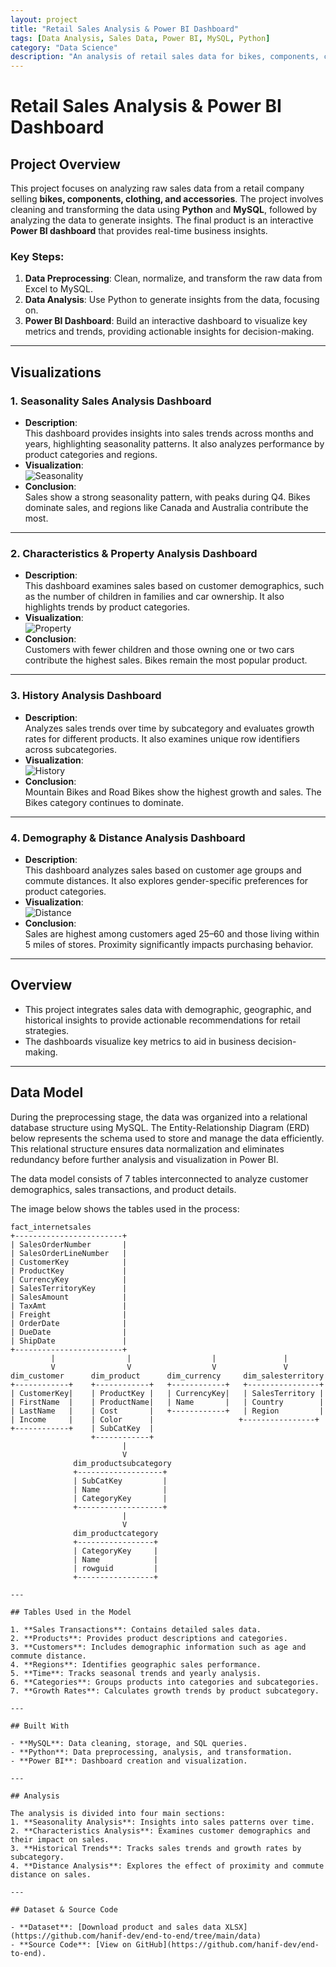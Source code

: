 ```yaml
---
layout: project
title: "Retail Sales Analysis & Power BI Dashboard"
tags: [Data Analysis, Sales Data, Power BI, MySQL, Python]
category: "Data Science"
description: "An analysis of retail sales data for bikes, components, clothing, and accessories with insights visualized in an interactive Power BI dashboard."
---
```


# Retail Sales Analysis & Power BI Dashboard

## Project Overview

This project focuses on analyzing raw sales data from a retail company selling **bikes, components, clothing, and accessories**. The project involves cleaning and transforming the data using **Python** and **MySQL**, followed by analyzing the data to generate insights. The final product is an interactive **Power BI dashboard** that provides real-time business insights.

### Key Steps:
1. **Data Preprocessing**: Clean, normalize, and transform the raw data from Excel to MySQL.
2. **Data Analysis**: Use Python to generate insights from the data, focusing on.
3. **Power BI Dashboard**: Build an interactive dashboard to visualize key metrics and trends, providing actionable insights for decision-making.

---

## Visualizations

### 1. **Seasonality Sales Analysis Dashboard**
- **Description**:  
  This dashboard provides insights into sales trends across months and years, highlighting seasonality patterns. It also analyzes performance by product categories and regions.
- **Visualization**:  
  ![Seasonality](https://github.com/hanif-dev/hanif-dev.github.io/raw/main/images/seasonality.PNG)
- **Conclusion**:  
  Sales show a strong seasonality pattern, with peaks during Q4. Bikes dominate sales, and regions like Canada and Australia contribute the most.

---

### 2. **Characteristics & Property Analysis Dashboard**
- **Description**:  
  This dashboard examines sales based on customer demographics, such as the number of children in families and car ownership. It also highlights trends by product categories.
- **Visualization**:  
  ![Property](https://github.com/hanif-dev/hanif-dev.github.io/raw/main/images/property.PNG)
- **Conclusion**:  
  Customers with fewer children and those owning one or two cars contribute the highest sales. Bikes remain the most popular product.

---

### 3. **History Analysis Dashboard**
- **Description**:  
  Analyzes sales trends over time by subcategory and evaluates growth rates for different products. It also examines unique row identifiers across subcategories.
- **Visualization**:  
  ![History](https://github.com/hanif-dev/hanif-dev.github.io/raw/main/images/history.PNG)
- **Conclusion**:  
  Mountain Bikes and Road Bikes show the highest growth and sales. The Bikes category continues to dominate.

---

### 4. **Demography & Distance Analysis Dashboard**
- **Description**:  
  This dashboard analyzes sales based on customer age groups and commute distances. It also explores gender-specific preferences for product categories.
- **Visualization**:  
  ![Distance](https://github.com/hanif-dev/hanif-dev.github.io/raw/main/images/distance.PNG)
- **Conclusion**:  
  Sales are highest among customers aged 25–60 and those living within 5 miles of stores. Proximity significantly impacts purchasing behavior.

---

## Overview

- This project integrates sales data with demographic, geographic, and historical insights to provide actionable recommendations for retail strategies.  
- The dashboards visualize key metrics to aid in business decision-making.

---

## Data Model

During the preprocessing stage, the data was organized into a relational database structure using MySQL. The Entity-Relationship Diagram (ERD) below represents the schema used to store and manage the data efficiently. This relational structure ensures data normalization and eliminates redundancy before further analysis and visualization in Power BI.

The data model consists of 7 tables interconnected to analyze customer demographics, sales transactions, and product details.

The image below shows the tables used in the process:

```plaintext
fact_internetsales
+------------------------+
| SalesOrderNumber       |
| SalesOrderLineNumber   |
| CustomerKey            |
| ProductKey             |
| CurrencyKey            |
| SalesTerritoryKey      |
| SalesAmount            |
| TaxAmt                 |
| Freight                |
| OrderDate              |
| DueDate                |
| ShipDate               |
+------------------------+
         |                |                  |               |
         V                V                  V               V
dim_customer      dim_product      dim_currency     dim_salesterritory
+------------+    +------------+   +------------+   +----------------+
| CustomerKey|    | ProductKey |   | CurrencyKey|   | SalesTerritory |
| FirstName  |    | ProductName|   | Name       |   | Country        |
| LastName   |    | Cost       |   +------------+   | Region         |
| Income     |    | Color      |                   +----------------+
+------------+    | SubCatKey  |
                  +------------+
                         |
                         V
              dim_productsubcategory
              +-------------------+
              | SubCatKey         |
              | Name              |
              | CategoryKey       |
              +-------------------+
                         |
                         V
              dim_productcategory
              +-----------------+
              | CategoryKey     |
              | Name            |
              | rowguid         |
              +-----------------+
 
---

## Tables Used in the Model

1. **Sales Transactions**: Contains detailed sales data.
2. **Products**: Provides product descriptions and categories.
3. **Customers**: Includes demographic information such as age and commute distance.
4. **Regions**: Identifies geographic sales performance.
5. **Time**: Tracks seasonal trends and yearly analysis.
6. **Categories**: Groups products into categories and subcategories.
7. **Growth Rates**: Calculates growth trends by product subcategory.

---

## Built With

- **MySQL**: Data cleaning, storage, and SQL queries.
- **Python**: Data preprocessing, analysis, and transformation.
- **Power BI**: Dashboard creation and visualization.

---

## Analysis

The analysis is divided into four main sections:
1. **Seasonality Analysis**: Insights into sales patterns over time.
2. **Characteristics Analysis**: Examines customer demographics and their impact on sales.
3. **Historical Trends**: Tracks sales trends and growth rates by subcategory.
4. **Distance Analysis**: Explores the effect of proximity and commute distance on sales.

---

## Dataset & Source Code  

- **Dataset**: [Download product and sales data XLSX](https://github.com/hanif-dev/end-to-end/tree/main/data)  
- **Source Code**: [View on GitHub](https://github.com/hanif-dev/end-to-end).  
